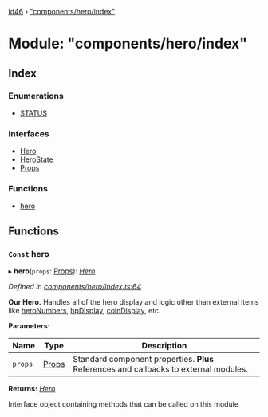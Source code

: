 [ld46](../README.md) › ["components/hero/index"](_components_hero_index_.md)

# Module: "components/hero/index"

## Index

### Enumerations

* [STATUS](../enums/_components_hero_index_.status.md)

### Interfaces

* [Hero](../interfaces/_components_hero_index_.hero.md)
* [HeroState](../interfaces/_components_hero_index_.herostate.md)
* [Props](../interfaces/_components_hero_index_.props.md)

### Functions

* [hero](_components_hero_index_.md#const-hero)

## Functions

### `Const` hero

▸ **hero**(`props`: [Props](../interfaces/_components_background_index_.props.md)): *[Hero](../interfaces/_components_hero_index_.hero.md)*

*Defined in [components/hero/index.ts:64](https://github.com/jrod-disco/ld46-keepalive/blob/2baec31/src/components/hero/index.ts#L64)*

**Our Hero.** Handles all of the hero display and logic other than external items like [heroNumbers](_components_heronumbers_index_.md#const-heronumbers), [hpDisplay](../interfaces/_components_hero_index_.props.md#hpdisplay), [coinDisplay](../interfaces/_components_hero_index_.props.md#coindisplay), etc.

**Parameters:**

Name | Type | Description |
------ | ------ | ------ |
`props` | [Props](../interfaces/_components_background_index_.props.md) | Standard component properties. **Plus** References and callbacks to external modules.  |

**Returns:** *[Hero](../interfaces/_components_hero_index_.hero.md)*

Interface object containing methods that can be called on this module
